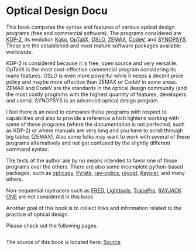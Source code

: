# Optical Design Docu

This book compares the syntax and features of various optical design programs (free and commercial software). The programs considered are [KDP-2](http://www.ecalculations.com/), its evolution [Koko](https://github.com/dinosauria123/Koko/), [OpTaliX](http://www.optenso.com/), [OSLO](https://lambdares.com/oslo/), [ZEMAX](https://www.zemax.com/), [CodeV](https://www.synopsys.com/optical-solutions/codev.html), and [SYNOPSYS](https://osdoptics.com/). These are the established and most mature software packages available worldwide. 

KDP-2 is considered because it is free, open source and very versatile. OpTaliX is the most cost-effective commercial program considering its many features. OSLO is even more powerful while it keeps a decent price policy and maybe more effective than ZEMAX or CodeV in some areas. ZEMAX and CodeV are the standards in the optical design community (and the most costly programs with the highest quantity of features, developers and users). SYNOPSYS is an advanced optical design program.

I feel there is an need to compares these programs with respect to capabilities and also to provide a reference which lightens working with some of these programs (where the documentation is not perfected, such as KDP-2) or where manuals are very long and you have to scroll through big tables (ZEMAX). Also some folks may want to work with several of these programs alternatively and not get confused by the slightly different command syntax.

The texts of the author are by no means intended to favor one of those programs over the others. There are also some incomplete python-based packages, such as [opticspy](https://github.com/Sterncat/opticspy), [Pyrate](https://github.com/mess42/pyrate), [ray-optics](https://github.com/mjhoptics/ray-optics), [rayopt](https://github.com/quartiq/rayopt), [Raypier](https://github.com/bryancole/raypier_optics), and many others. 

Non-sequential raytracers such as [FRED](https://photonengr.com/fred-software/), [Lighttools](https://www.synopsys.com/optical-solutions/lighttools.html), [TracePro](https://lambdares.com/tracepro/),  [RAYJACK ONE](https://www.hembach-photonik.de/en/rayjack-one/) are not considered in this book. 

Another goal of this book is to collect links and information related to the practice of optical design.


Please check out the following pages.

```{tableofcontents}
```

The source of this book is located here:
[Source](https://github.com/Jonas231/OpticalDesignDocu_o)

